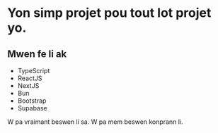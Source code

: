 # Yon simp projet pou tout lot projet yo.

## Mwen fe li ak

- TypeScript
- ReactJS
- NextJS
- Bun
- Bootstrap
- Supabase

W pa vraimant beswen li sa. W pa mem beswen konprann li.